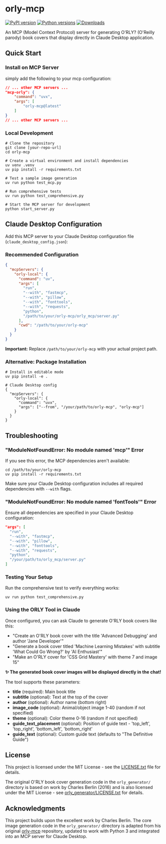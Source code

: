 # orly-mcp

[![PyPI version](https://img.shields.io/pypi/v/orly-mcp.svg)](https://pypi.org/project/orly-mcp/)
[![Python versions](https://img.shields.io/pypi/pyversions/orly-mcp.svg)](https://pypi.org/project/orly-mcp/)
[![Downloads](https://img.shields.io/pypi/dm/orly-mcp.svg)](https://pypi.org/project/orly-mcp/)

An MCP (Model Context Protocol) server for generating O'RLY? (O'Reilly parody) book covers that display directly in Claude Desktop application.

## Quick Start

### Install on MCP Server

simply add the following to your mcp configuration:

```json
// ... other MCP servers ...
"mcp-orly": {
    "command": "uvx",
    "args": [
        "orly-mcp@latest"
    ]
}
// ... other MCP servers ...
```

### Local Development

```shell
# Clone the repository
git clone [your-repo-url]
cd orly-mcp

# Create a virtual environment and install dependencies
uv venv .venv
uv pip install -r requirements.txt

# Test a sample image generation
uv run python test_mcp.py

# Run comprehensive tests
uv run python test_comprehensive.py

# Start the MCP server for development
python start_server.py
```

## Claude Desktop Configuration

Add this MCP server to your Claude Desktop configuration file (`claude_desktop_config.json`):

### Recommended Configuration

```json
{
  "mcpServers": {
    "orly-local": {
      "command": "uv",
      "args": [
        "run",
        "--with", "fastmcp",
        "--with", "pillow",
        "--with", "fonttools",
        "--with", "requests",
        "python",
        "/path/to/your/orly-mcp/orly_mcp/server.py"
      ],
      "cwd": "/path/to/your/orly-mcp"
    }
  }
}
```

**Important:** Replace `/path/to/your/orly-mcp` with your actual project path.

### Alternative: Package Installation

```shell
# Install in editable mode
uv pip install -e .

# Claude Desktop config
{
  "mcpServers": {
    "orly-local": {
      "command": "uvx",
      "args": ["--from", "/your/path/to/orly-mcp", "orly-mcp"]
    }
  }
}
```

## Troubleshooting

### "ModuleNotFoundError: No module named 'mcp'" Error

If you see this error, the MCP dependencies aren't available:

```shell
cd /path/to/your/orly-mcp
uv pip install -r requirements.txt
```

Make sure your Claude Desktop configuration includes all required dependencies with `--with` flags.

### "ModuleNotFoundError: No module named 'fontTools'" Error

Ensure all dependencies are specified in your Claude Desktop configuration:

```json
"args": [
  "run",
  "--with", "fastmcp",
  "--with", "pillow",
  "--with", "fonttools", 
  "--with", "requests",
  "python",
  "/your/path/to/orly_mcp/server.py"
]
```

### Testing Your Setup

Run the comprehensive test to verify everything works:

```shell
uv run python test_comprehensive.py
```

### Using the ORLY Tool in Claude

Once configured, you can ask Claude to generate O'RLY book covers like this:

- "Create an O'RLY book cover with the title 'Advanced Debugging' and author 'Jane Developer'"
- "Generate a book cover titled 'Machine Learning Mistakes' with subtitle 'What Could Go Wrong?' by 'AI Enthusiast'"
- "Make an O'RLY cover for 'CSS Grid Mastery' with theme 7 and image 15"

**✨ The generated book cover images will be displayed directly in the chat!**

The tool supports these parameters:
- **title** (required): Main book title
- **subtitle** (optional): Text at the top of the cover
- **author** (optional): Author name (bottom right)
- **image_code** (optional): Animal/object image 1-40 (random if not specified)
- **theme** (optional): Color theme 0-16 (random if not specified)  
- **guide_text_placement** (optional): Position of guide text - 'top_left', 'top_right', 'bottom_left', 'bottom_right'
- **guide_text** (optional): Custom guide text (defaults to "The Definitive Guide")

## License

This project is licensed under the MIT License - see the [LICENSE.txt](LICENSE.txt) file for details.

The original O'RLY book cover generation code in the `orly_generator/` directory is based on work by Charles Berlin (2016) and is also licensed under the MIT License - see [orly_generator/LICENSE.txt](orly_generator/LICENSE.txt) for details.

## Acknowledgments

This project builds upon the excellent work by Charles Berlin. The core image generation code in the `orly_generator/` directory is adapted from his original [orly-mcp](https://github.com/charleshberlin/orly-mcp) repository, updated to work with Python 3 and integrated into an MCP server for Claude Desktop.
